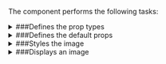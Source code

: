 The component performs the following tasks:

<details>
	<summary>###Defines the prop types

</summary>
* The image source

* The image title

* The image width in px

* The image height in px

* The placeholder

* The image index. Passed to the click handler.

* The cursor type.

</details>

<details>
	<summary>###Defines the default props

</summary>
</details>

<details>
	<summary>###Styles the image

</summary>
</details>

<details>
	<summary>###Displays an image

</summary>
* Creates a placeholder image.

* Displays a placeholder image if the original image is missing

* Manages click on image via Context

This is a special extension to the component to suit this project.

* Returns a simple HTML image

</details>

